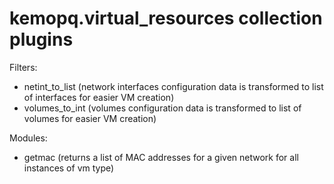 # kemopq.virtual_resources collection plugins
Filters:
- netint_to_list (network interfaces configuration data is transformed to list of interfaces for easier VM creation) 
- volumes_to_int (volumes configuration data is transformed to list of volumes for easier VM creation)

Modules:
- getmac (returns a list of MAC addresses for a given network for all instances of vm type)

